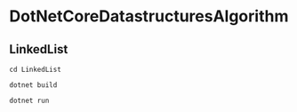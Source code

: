 # DotNetCoreDatastructuresAlgorithm

## LinkedList

```
cd LinkedList
```
```
dotnet build
```
```
dotnet run
```